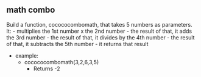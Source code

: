 ## math combo

Build a function, cocococombomath, that takes 5 numbers as parameters.  
It:
	- multiplies the 1st number x the 2nd number
	- the result of that, it adds the 3rd number
	- the result of that, it divides by the 4th number
	- the result of that, it subtracts the 5th number
	- it returns that result

- example:
	- cocococombomath(3,2,6,3,5)
		- Returns -2